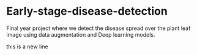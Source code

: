 # Early-stage-disease-detection
Final year project where we detect the disease spread over the plant leaf image using data augmentation and Deep learning models.


this is a new line